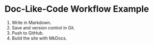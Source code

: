 # Doc-Like-Code Workflow Example

1. Write in Markdown.
2. Save and version control in Git.
3. Push to GitHub.
4. Build the site with MkDocs.